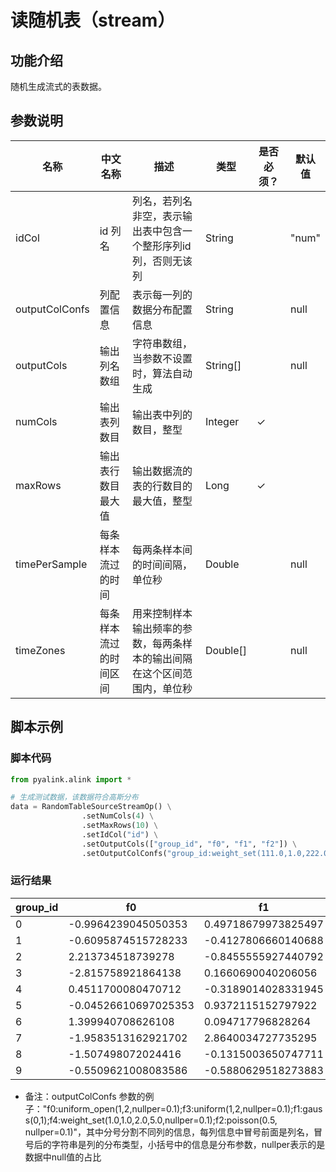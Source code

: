 # 读随机表（stream）

## 功能介绍
随机生成流式的表数据。
## 参数说明
| 名称 | 中文名称 | 描述 | 类型 | 是否必须？ | 默认值 |
| --- | --- | --- | --- | --- | --- |
| idCol | id 列名 | 列名，若列名非空，表示输出表中包含一个整形序列id列，否则无该列 | String |  | "num" |
| outputColConfs | 列配置信息 | 表示每一列的数据分布配置信息 | String |  | null |
| outputCols | 输出列名数组 | 字符串数组，当参数不设置时，算法自动生成 | String[] |  | null |
| numCols | 输出表列数目 | 输出表中列的数目，整型 | Integer | ✓ |  |
| maxRows | 输出表行数目最大值 | 输出数据流的表的行数目的最大值，整型 | Long | ✓ |  |
| timePerSample | 每条样本流过的时间 | 每两条样本间的时间间隔，单位秒 | Double |  | null |
| timeZones | 每条样本流过的时间区间 | 用来控制样本输出频率的参数，每两条样本的输出间隔在这个区间范围内，单位秒 | Double[] |  | null |


## 脚本示例
### 脚本代码
```python
from pyalink.alink import *

# 生成测试数据，该数据符合高斯分布
data = RandomTableSourceStreamOp() \
                .setNumCols(4) \
                .setMaxRows(10) \
                .setIdCol("id") \
                .setOutputCols(["group_id", "f0", "f1", "f2"]) \
                .setOutputColConfs("group_id:weight_set(111.0,1.0,222.0,1.0);f0:gauss(0,2);f1:gauss(0,2);f2:gauss(0,2)");
```
### 运行结果
| group_id | f0 | f1 | f2 |
| --- | --- | --- | --- |
| 0 | -0.9964239045050353 | 0.49718679973825497 | 0.1792735119342329 |
| 1 | -0.6095874515728233 | -0.4127806660140688 | 3.0630804909945755 |
| 2 | 2.213734518739278 | -0.8455555927440792 | -1.600352103528522 |
| 3 | -2.815758921864138 | 0.1660690040206056 | 2.5530930456104337 |
| 4 | 0.4511700080470712 | -0.3189014028331945 | 1.074516449728338 |
| 5 | -0.04526610697025353 | 0.9372115152797922 | 0.8801699948291315 |
| 6 | 1.399940708626108 | 0.094717796828264 | 1.8070419026410982 |
| 7 | -1.9583513162921702 | 2.8640034727735295 | 0.8341853784130754 |
| 8 | -1.507498072024416 | -0.1315003650747711 | -3.695551497151364 |
| 9 | -0.5509621008083586 | -0.5880629518273883 | 1.5237202683647566 |

- 备注：outputColConfs 参数的例子："f0:uniform_open(1,2,nullper=0.1);f3:uniform(1,2,nullper=0.1);f1:gauss(0,1);f4:weight_set(1.0,1.0,2.0,5.0,nullper=0.1);f2:poisson(0.5, nullper=0.1)"，其中分号分割不同列的信息，每列信息中冒号前面是列名，冒号后的字符串是列的分布类型，小括号中的信息是分布参数，nullper表示的是数据中null值的占比

